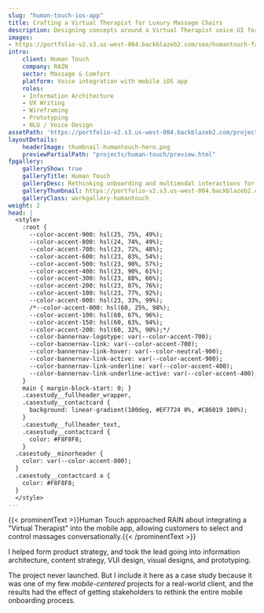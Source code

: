 ```yaml
---
slug: "human-touch-ios-app"
title: Crafting a Virtual Therapist for Luxury Massage Chairs
description: Designing concepts around a Virtual Therapist voice UI for massage selection and chair controls
images:
- https://portfolio-v2.s3.us-west-004.backblazeb2.com/seo/humantouch-facebook.png
intro:
    client: Human Touch
    company: RAIN
    sector: Massage & Comfort
    platform: Voice integration with mobile iOS app
    roles:
    - Information Architecture
    - UX Writing
    - Wireframing
    - Prototyping
    - NLU / Voice Design
assetPath: 'https://portfolio-v2.s3.us-west-004.backblazeb2.com/projects/human-touch/'
layoutDetails:
    headerImage: thumbnail-humantouch-hero.png
    previewPartialPath: "projects/human-touch/preview.html"
fpgallery:
    galleryShow: true
    galleryTitle: Human Touch
    galleryDesc: Rethinking onboarding and multimodal interactions for luxury massage chairs
    galleryThumbnail: https://portfolio-v2.s3.us-west-004.backblazeb2.com/projects/human-touch/thumbnail-humantouch-fp.png
    galleryClass: workgallery-humantouch
weight: 2
head: |
  <style>
    :root {
      --color-accent-900: hsl(25, 75%, 49%);
      --color-accent-800: hsl(24, 74%, 49%);
      --color-accent-700: hsl(23, 72%, 48%);
      --color-accent-600: hsl(23, 83%, 54%);
      --color-accent-500: hsl(23, 90%, 57%);
      --color-accent-400: hsl(23, 90%, 61%);
      --color-accent-300: hsl(23, 88%, 66%);
      --color-accent-200: hsl(23, 87%, 76%);
      --color-accent-100: hsl(23, 77%, 92%);
      --color-accent-000: hsl(23, 33%, 99%);
      /*--color-accent-000: hsl(60, 25%, 98%);
      --color-accent-100: hsl(60, 67%, 96%);
      --color-accent-150: hsl(60, 63%, 94%);
      --color-accent-200: hsl(60, 32%, 90%);*/
      --color-bannernav-logotype: var(--color-accent-700);
      --color-bannernav-link: var(--color-accent-700);
      --color-bannernav-link-hover: var(--color-neutral-900);
      --color-bannernav-link-active: var(--color-accent-900);
      --color-bannernav-link-underline: var(--color-accent-400);
      --color-bannernav-link-underline-active: var(--color-accent-400);
    }
    main { margin-block-start: 0; }
    .casestudy__fullheader_wrapper,
    .casestudy__contactcard {
      background: linear-gradient(180deg, #EF7724 0%, #C86019 100%);
    }
    .casestudy__fullheader_text,
    .casestudy__contactcard {
      color: #F8F8F8;
    }
  .casestudy__minorheader {
    color: var(--color-accent-800);
  }
  .casestudy__contactcard a {
    color: #F8F8F8;
  }
  </style>
---
```


{{< prominentText >}}Human Touch approached RAIN about integrating a "Virtual Therapist" into the mobile app, allowing customers to select and control massages conversationally.{{< /prominentText >}}

I helped form product strategy, and took the lead going into information architecture, content strategy, VUI design, visual designs, and prototyping.

The project never launched. But I include it here as a case study because it was one of my few _mobile-centered_ projects for a real-world client, and the results had the effect of getting stakeholders to rethink the entire mobile onboarding process.